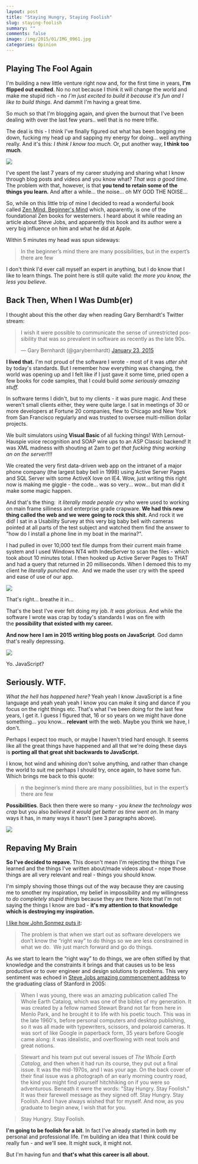 ```yaml
---
layout: post
title: "Staying Hungry, Staying Foolish"
slug: staying-foolish
summary: ""
comments: false
image: /img/2015/01/IMG_0961.jpg
categories: Opinion
---
```


## Playing The Fool Again
I'm building a new little venture right now and, for the first time in years, <strong>I'm flipped out excited</strong>. No no not because I think it will change the world and make me stupid rich - no <em>I'm just excited to build it because it's fun and I like to build things</em>. And dammit I'm having a great time.

So much so that I'm blogging again, and given the burnout that I've been dealing with over the last few years.. well that is no mere trifle.

The deal is this - I think I've finally figured out what has been bogging me down, fucking my head up and sapping my energy for doing... well anything really. And it's this: <em>I think I know too much.</em> Or, put another way, <strong>I think too much</strong>.

![](https://blog.bigmachine.io/img/2015/01/IMG_1787.jpg)

I've spent the last 7 years of my career studying and sharing what I know through blog posts and videos and you know what? <em>That was a good time.</em> The problem with that, however, is that <strong>you tend to retain some of the things you learn.</strong> And after a while... the noise... oh MY GOD THE NOISE...

So, while on this little trip of mine I decided to read a wonderful book called [Zen Mind, Beginner's Mind](http://www.goodreads.com/book/show/402843.Zen_Mind_Beginner_s_Mind) which, apparently, is one of the foundational Zen books for westerners. I heard about it while reading an article about Steve Jobs, and apparently this book and its author were a very big influence on him and what he did at Apple.

Within 5 minutes my head was spun sideways:

> In the beginner’s mind there are many possibilities, but in the expert’s there are few

I don't think I'd ever call myself an expert in anything, but I do know that I like to learn things. The point here is still quite valid: *the more you know, the less you believe.*

## Back Then, When I Was Dumb(er)
I thought about this the other day when reading Gary Bernhardt's Twitter stream:

<blockquote class="twitter-tweet" lang="en">I wish it were possible to communicate the sense of unrestricted possibility that was so prevalent in software as recently as the late 90s.

— Gary Bernhardt (@garybernhardt) <a href="https://twitter.com/garybernhardt/status/558771376736055300">January 23, 2015</a></blockquote>
<script src="//platform.twitter.com/widgets.js" async="" charset="utf-8"></script>

**I lived that.** I'm not proud of the software I wrote - most of it was <em>utter shit</em> by today's standards. But I remember how everything was changing, the world was opening up and I felt like if I just gave it some time, pried open a few books for code samples, that I could build *some seriously amazing stuff.*

In software terms I didn't, but to my clients - it was pure magic. And these weren't small clients either, they were quite large. I sat in meetings of 30 or more developers at Fortune 20 companies, flew to Chicago and New York from San Francisco regularly and was trusted to oversee multi-million dollar projects.

We built simulators using <strong>Visual Basic </strong>of all fucking things! With Lernout-Hauspie voice recognition and SOAP wire ups to an ASP Classic backend! It was XML madness with shouting at 2am to <em>get that fucking thing working an on the server!!!! </em>

We created the very first data-driven web app on the intranet of a major phone company (the largest baby bell in 1998) using Active Server Pages and SQL Server with some ActiveX love on IE4. Wow, just writing this right now is making me giggle - the code... was so very... wow... but man did it make some magic happen.

And that's the thing:  it <em>literally made people cry</em> who were used to working on main frame silliness and enterprise grade crapware. <strong>We had this new thing called the web and we were going to rock this shit. </strong>And rock it we did! I sat in a Usability Survey at this very big baby bell with cameras pointed at all parts of the test subject and watched them find the answer to "how do I install a phone line in my boat in the marina?".

I had pulled in over 10,000 text file dumps from their current main frame system and I used Windows NT4 with IndexServer to scan the files - which took about 10 minutes total. I then hooked up Active Server Pages to THAT and had a query that returned in 20 milliseconds. When I demoed this to my client he <em>literally punched me. </em> And we made the user cry with the speed and ease of use of our app.

![](https://blog.bigmachine.io/img/2015/01/350opindexlocation.gif)

That's right... breathe it in...

That's the best I've ever felt doing my job. <em>It was glorious.</em> And while the software I wrote was crap by today's standards I was on fire with the <strong>possibility that existed with my career.</strong>

<strong>And now here I am in 2015 writing blog posts on JavaScript</strong>. God damn that's really depressing.

![](https://blog.bigmachine.io/img/2015/01/iceice.jpg)

Yo. JavaScript?


## Seriously. WTF.

*What the hell has happened here?* Yeah yeah I know JavaScript is a fine language and yeah yeah yeah I know you can make it sing and dance if you focus on the right things etc. That's what I've been doing for the last few years, I get it. I guess I figured that, 16 or so years on we might have done something... you know... <strong>relevant</strong> with the web. Maybe you think we have, I don't.

Perhaps I expect too much, or maybe I haven't tried hard enough. It seems like all the great things have happened and all that we're doing these days is <strong>porting all that great shit backwards to JavaScript.</strong>

I know, hot wind and whining don't solve anything, and rather than change the world to suit me perhaps I should try, once again, to have some fun. Which brings me back to this quote:

>n the beginner’s mind there are many possibilities, but in the expert’s there are few

<strong>Possibilities</strong>. Back then there were so many - <em>you knew the technology was crap</em> but you also <em>believed it would get better as time went on</em>. In many ways it has, in many ways it hasn't (see 3 paragraphs above).

![](https://blog.bigmachine.io/img/2015/01/Star_Child___from___2001___by_Lukasx.jpg)

## Repaving My Brain

<strong>So I've decided to repave. </strong>This doesn't mean I'm rejecting the things I've learned and the things I've written about/made videos about - nope those things are all very relevant and real - things you should know.

I'm simply shoving those things out of the way because they are causing me to smother my inspiration, my belief in impossibility and my willingness to <em>do completely stupid things</em> because they are there. Note that I'm not saying the things I know are bad - <strong>it's my attention to that knowledge which is destroying my inspiration.</strong>

[I like how John Sonmez puts it](http://simpleprogrammer.com/2012/07/23/when-being-good-is-bad):

> The problem is that when we start out as software developers we don’t know the “right way” to do things so we are less constrained in what we do.  We just march forward and go do things.

As we start to learn the “right way” to do things, we are often stifled by that knowledge and the constraints it brings and that causes us to be less productive or to over engineer and design solutions to problems.</blockquote>
This very sentiment was echoed in [Steve Jobs amazing commencement address](http://news.stanford.edu/news/2005/june15/jobs-061505.html) to the graduating class of Stanford in 2005:

> When I was young, there was an amazing publication called The Whole Earth Catalog</em>, which was one of the bibles of my generation. It was created by a fellow named Stewart Brand not far from here in Menlo Park, and he brought it to life with his poetic touch. This was in the late 1960's, before personal computers and desktop publishing, so it was all made with typewriters, scissors, and polaroid cameras. It was sort of like Google in paperback form, 35 years before Google came along: it was idealistic, and overflowing with neat tools and great notions.

> Stewart and his team put out several issues of <em>The Whole Earth Catalog</em>, and then when it had run its course, they put out a final issue. It was the mid-1970s, and I was your age. On the back cover of their final issue was a photograph of an early morning country road, the kind you might find yourself hitchhiking on if you were so adventurous. Beneath it were the words: "Stay Hungry. Stay Foolish." It was their farewell message as they signed off. Stay Hungry. Stay Foolish. And I have always wished that for myself. And now, as you graduate to begin anew, I wish that for you.

>Stay Hungry. Stay Foolish.

**I'm going to be foolish for a bit**. In fact I've already started in both my personal and professional life. I'm building an idea that I think could be really fun - and we'll see. It might suck, it might not.

But I'm having fun and **that's what this career is all about.**
